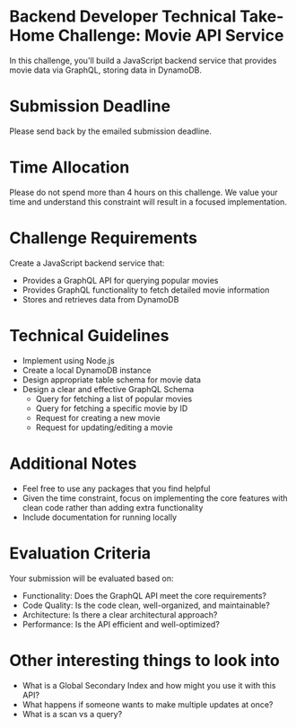 # Backend Developer Technical Take-Home Challenge: Movie API Service
In this challenge, you'll build a JavaScript backend service that provides movie data via GraphQL, storing data in DynamoDB.

# Submission Deadline
Please send back by the emailed submission deadline.

# Time Allocation
Please do not spend more than 4 hours on this challenge. We value your time and understand this constraint will result in a focused implementation.

# Challenge Requirements
Create a JavaScript backend service that:
- Provides a GraphQL API for querying popular movies
- Provides GraphQL functionality to fetch detailed movie information
- Stores and retrieves data from DynamoDB

# Technical Guidelines
- Implement using Node.js
- Create a local DynamoDB instance
- Design appropriate table schema for movie data
- Design a clear and effective GraphQL Schema
    - Query for fetching a list of popular movies
    - Query for fetching a specific movie by ID
    - Request for creating a new movie
    - Request for updating/editing a movie

# Additional Notes
- Feel free to use any packages that you find helpful
- Given the time constraint, focus on implementing the core features with clean code rather than adding extra functionality
- Include documentation for running locally

# Evaluation Criteria
Your submission will be evaluated based on:
- Functionality: Does the GraphQL API meet the core requirements?
- Code Quality: Is the code clean, well-organized, and maintainable?
- Architecture: Is there a clear architectural approach?
- Performance: Is the API efficient and well-optimized?


# Other interesting things to look into
- What is a Global Secondary Index and how might you use it with this API?
- What happens if someone wants to make multiple updates at once?
- What is a scan vs a query? 
